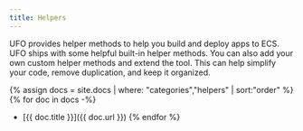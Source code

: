 ```yaml
---
title: Helpers
---
```


UFO provides helper methods to help you build and deploy apps to ECS. UFO ships with some helpful built-in helper methods. You can also add your own custom helper methods and extend the tool. This can help simplify your code, remove duplication, and keep it organized.

{% assign docs = site.docs | where: "categories","helpers" | sort:"order" %}
{% for doc in docs -%}
* [{{ doc.title }}]({{ doc.url }})
{% endfor %}
